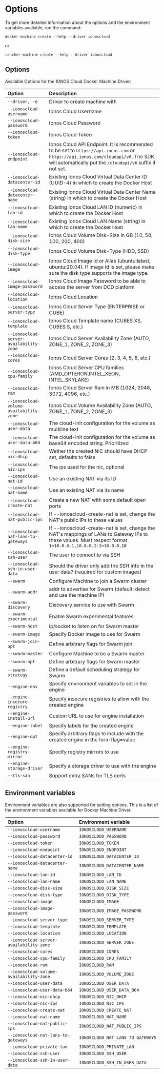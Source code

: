 # Options

To get more detailed information about the options and the environment variables available, run the command:

```text
docker-machine create --help --driver ionoscloud
```

or

```text
rancher-machine create --help --driver ionoscloud
```

## Options

Available Options for the IONOS Cloud Docker Machine Driver:

| Option                                  | Description                                                                                                                                                                                   |
|:----------------------------------------|:----------------------------------------------------------------------------------------------------------------------------------------------------------------------------------------------|
| `--driver, -d`                          | Driver to create machine with                                                                                                                                                                 |
| `--ionoscloud-username`                 | Ionos Cloud Username                                                                                                                                                                          |
| `--ionoscloud-password`                 | Ionos Cloud Password                                                                                                                                                                          |
| `--ionoscloud-token`                    | Ionos Cloud Token                                                                                                                                                                             |
| `--ionoscloud-endpoint`                 | Ionos Cloud API Endpoint. It is recommended to be set to `https://api.ionos.com` or `https://api.ionos.com/cloudapi/v6`. The SDK will automatically put the `/cloudapi/v6` suffix if not set. |
| `--ionoscloud-datacenter-id`            | Existing Ionos Cloud Virtual Data Center ID (UUID-4) in which to create the Docker Host                                                                                                       |
| `--ionoscloud-datacenter-name`          | Existing Ionos Cloud Virtual Data Center Name (string) in which to create the Docker Host                                                                                                     |
| `--ionoscloud-lan-id`                   | Existing Ionos Cloud LAN ID (numeric) in which to create the Docker Host                                                                                                                      |
| `--ionoscloud-lan-name`                 | Existing Ionos Cloud LAN Name (string) in which to create the Docker Host                                                                                                                     |
| `--ionoscloud-disk-size`                | Ionos Cloud Volume Disk-Size in GB \(10, 50, 100, 200, 400\)                                                                                                                                  |
| `--ionoscloud-disk-type`                | Ionos Cloud Volume Disk-Type \(HDD, SSD\)                                                                                                                                                     |
| `--ionoscloud-image`                    | Ionos Cloud Image Id or Alias \(ubuntu:latest, ubuntu:20.04\). If Image Id is set, please make sure the disk type supports the image type.                                                    |
| `--ionoscloud-image-password`           | Ionos Cloud Image Password to be able to access the server from DCD platform                                                                                                                  |
| `--ionoscloud-location`                 | Ionos Cloud Location                                                                                                                                                                          |
| `--ionoscloud-server-type`              | Ionos Cloud Server Type (ENTERPRISE or CUBE)                                                                                                                                                  |
| `--ionoscloud-template`                 | Ionos Cloud Template name (CUBES XS, CUBES S, etc.)                                                                                                                                           |
| `--ionoscloud-server-availability-zone` | Ionos Cloud Server Availability Zone \(AUTO, ZONE\_1, ZONE\_2, ZONE\_3\)                                                                                                                      |
| `--ionoscloud-cores`                    | Ionos Cloud Server Cores \(2, 3, 4, 5, 6, etc.\)                                                                                                                                              |
| `--ionoscloud-cpu-family`               | Ionos Cloud Server CPU families \(AMD\_OPTERON,INTEL\_XEON, INTEL\_SKYLAKE\)                                                                                                                  |
| `--ionoscloud-ram`                      | Ionos Cloud Server Ram in MB \(1024, 2048, 3072, 4096, etc.\)                                                                                                                                 |
| `--ionoscloud-volume-availability-zone` | Ionos Cloud Volume Availability Zone \(AUTO, ZONE\_1, ZONE\_2, ZONE\_3\)                                                                                                                      |
| `--ionoscloud-user-data`                | The cloud-init configuration for the volume as multiline text                                                                                                                                 |
| `--ionoscloud-user-data-b64`            | The cloud-init configuration for the volume as base64 encoded string. Prioritized                                                                                                             |
| `--ionoscloud-nic-dhcp`                 | Wether the created NIC should have DHCP set, defaults to false |
| `--ionoscloud-nic-ips`                  | The ips used for the nic, optional                                                                                                                                                            |
| `--ionoscloud-nat-id`                   | Use an existing NAT via its ID                                                                                                                                                                |
| `--ionoscloud-nat-name`                 | Use an existing NAT via its name                                                                                                                                                              |
| `--ionoscloud-create-nat`               | Create a new NAT with some default open ports                                                                                                                                                 |
| `--ionoscloud-nat-public-ips`           | If --ionoscloud-create-nat is set, change the NAT's public IPs to these values                                                                                                                |
| `--ionoscloud-nat-lans-to-gateways`     | If --ionoscloud-create-nat is set, change the NAT's mappings of LANs to Gateway IPs to these values. Must respect format `1=10.0.0.1,10.0.0.2:2=10.0.0.10`                                    |
| `--ionoscloud-ssh-user`                 | The user to connect to via SSH                                                                                                                                                                |
| `--ionoscloud-ssh-in-user-data`                 | Should the driver only add the SSH info in the user data? (required for custom images)                                                                                                                                                                |
| `--swarm`                               | Configure Machine to join a Swarm cluster                                                                                                                                                     |
| `--swarm-addr`                          | addr to advertise for Swarm \(default: detect and use the machine IP\)                                                                                                                        |
| `--swarm-discovery`                     | Discovery service to use with Swarm                                                                                                                                                           |
| `--swarm-experimental`                  | Enable Swarm experimental features                                                                                                                                                            |
| `--swarm-host`                          | ip/socket to listen on for Swarm master                                                                                                                                                       |
| `--swarm-image`                         | Specify Docker image to use for Swarm                                                                                                                                                         |
| `--swarm-join-opt`                      | Define arbitrary flags for Swarm join                                                                                                                                                         |
| `--swarm-master`                        | Configure Machine to be a Swarm master                                                                                                                                                        |
| `--swarm-opt`                           | Define arbitrary flags for Swarm master                                                                                                                                                       |
| `--swarm-strategy`                      | Define a default scheduling strategy for Swarm                                                                                                                                                |
| `--engine-env`                          | Specify environment variables to set in the engine                                                                                                                                            |
| `--engine-insecure-registry`            | Specify insecure registries to allow with the created engine                                                                                                                                  |
| `--engine-install-url`                  | Custom URL to use for engine installation                                                                                                                                                     |
| `--engine-label`                        | Specify labels for the created engine                                                                                                                                                         |
| `--engine-opt`                          | Specify arbitrary flags to include with the created engine in the form flag=value                                                                                                             |
| `--engine-registry-mirror`              | Specify registry mirrors to use                                                                                                                                                               |
| `--engine-storage-driver`               | Specify a storage driver to use with the engine                                                                                                                                               |
| `--tls-san`                             | Support extra SANs for TLS certs                                                                                                                                                              |

## Environment variables

Environment variables are also supported for setting options. This is a list of the environment variables available for Docker Machine Driver.

| Option                                  | Environment variable              |
|:----------------------------------------|:----------------------------------|
| `--ionoscloud-username`                 | `IONOSCLOUD_USERNAME`             |
| `--ionoscloud-password`                 | `IONOSCLOUD_PASSWORD`             |
| `--ionoscloud-token`                    | `IONOSCLOUD_TOKEN`                |
| `--ionoscloud-endpoint`                 | `IONOSCLOUD_ENDPOINT`             |
| `--ionoscloud-datacenter-id`            | `IONOSCLOUD_DATACENTER_ID`        |
| `--ionoscloud-datacenter-name`          | `IONOSCLOUD_DATACENTER_NAME`      |
| `--ionoscloud-lan-id`                   | `IONOSCLOUD_LAN_ID`               |
| `--ionoscloud-lan-name`                 | `IONOSCLOUD_LAN_NAME`             |
| `--ionoscloud-disk-size`                | `IONOSCLOUD_DISK_SIZE`            |
| `--ionoscloud-disk-type`                | `IONOSCLOUD_DISK_TYPE`            |
| `--ionoscloud-image`                    | `IONOSCLOUD_IMAGE`                |
| `--ionoscloud-image-password`           | `IONOSCLOUD_IMAGE_PASSWORD`       |
| `--ionoscloud-server-type`              | `IONOSCLOUD_SERVER_TYPE`          |
| `--ionoscloud-template`                 | `IONOSCLOUD_TEMPLATE`             |
| `--ionoscloud-location`                 | `IONOSCLOUD_LOCATION`             |
| `--ionoscloud-server-availability-zone` | `IONOSCLOUD_SERVER_ZONE`          |
| `--ionoscloud-cores`                    | `IONOSCLOUD_CORES`                |
| `--ionoscloud-cpu-family`               | `IONOSCLOUD_CPU_FAMILY`           |
| `--ionoscloud-ram`                      | `IONOSCLOUD_RAM`                  |
| `--ionoscloud-volume-availability-zone` | `IONOSCLOUD_VOLUME_ZONE`          |
| `--ionoscloud-user-data`                | `IONOSCLOUD_USER_DATA`            |
| `--ionoscloud-user-data-b64`            | `IONOSCLOUD_USER_DATA_B64`        |
| `--ionoscloud-nic-dhcp`                 | `IONOSCLOUD_NIC_DHCP`             |
| `--ionoscloud-nic-ips`                  | `IONOSCLOUD_NIC_IPS`              |
| `--ionoscloud-create-nat`               | `IONOSCLOUD_CREATE_NAT`           |
| `--ionoscloud-nat-name`                 | `IONOSCLOUD_NAT_NAME`             |
| `--ionoscloud-nat-public-ips`           | `IONOSCLOUD_NAT_PUBLIC_IPS`       |
| `--ionoscloud-nat-lans-to-gateways`     | `IONOSCLOUD_NAT_LANS_TO_GATEWAYS` |
| `--ionoscloud-private-lan`              | `IONOSCLOUD_PRIVATE_LAN`          |
| `--ionoscloud-ssh-user`                 | `IONOSCLOUD_SSH_USER`             |
| `--ionoscloud-ssh-in-user-data`         | `IONOSCLOUD_SSH_IN_USER_DATA`     |
